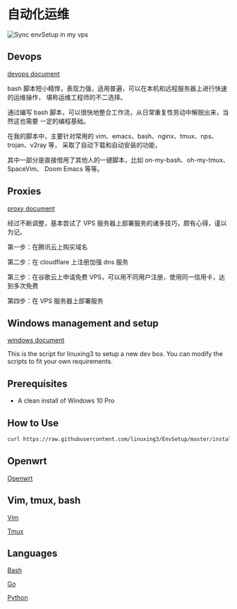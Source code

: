 # 自动化运维

![Sync envSetup in my vps](https://github.com/linuxing3/EnvSetup/workflows/Sync%20envSetup%20in%20my%20vps/badge.svg)

## Devops

[devops document](/EnvSetup/automatic-devops-with-bash)

bash 脚本短小精悍，表现力强，适用普遍，可以在本机和远程服务器上进行快速的运维操作，
堪称运维工程师的不二选择。

通过编写 bash 脚本，可以很快地整合工作流，从日常重复性劳动中解脱出来，当然这也需要
一定的编程基础。

在我的脚本中，主要针对常用的 vim、emacs、bash、nginx、tmux、nps、trojan、v2ray 等，
采取了自动下载和自动安装的功能，

其中一部分是直接借用了其他人的一键脚本，比如 on-my-bash、oh-my-tmux、SpaceVim、
Doom Emacs 等等。

## Proxies

[proxy document](/EnvSetup/vps-management-style)

经过不断调整，基本尝试了 VPS 服务器上部署服务的诸多技巧，颇有心得，谨以为记。

第一步：在腾讯云上购买域名

第二步：在 cloudflare 上注册加强 dns 服务

第三步：在谷歌云上申请免费 VPS，可以用不同用户注册，使用同一信用卡，达到多次免费

第四步：在 VPS 服务器上部署服务

## Windows management and setup

[windows document](/EnvSetup/windows-management-style)

This is the script for linuxing3 to setup a new dev box. You can modify the
scripts to fit your own requirements.

## Prerequisites

- A clean install of Windows 10 Pro

## How to Use

```bash
curl https://raw.githubusercontent.com/linuxing3/EnvSetup/master/install.sh >> env-setup.sh | chmod +x env-setup.sh | ./env-setup --install
```

## Openwrt

[Openwrt ](/EnvSetup/openwrt-management-style)

## Vim, tmux, bash

[Vim ](/EnvSetup/vim-cheatsheet)

[Tmux](/EnvSetup/tmux-cheatsheet)

## Languages

[Bash](/EnvSetup/bash-cheatsheet)

[Go](/EnvSetup/go-cheatsheet)

[Python](/EnvSetup/python-cheatsheet)

